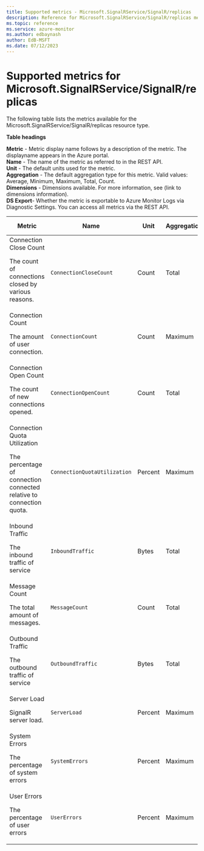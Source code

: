 ```yaml
---
title: Supported metrics - Microsoft.SignalRService/SignalR/replicas
description: Reference for Microsoft.SignalRService/SignalR/replicas metrics in Azure Monitor.
ms.topic: reference
ms.service: azure-monitor
ms.author: edbaynash
author: EdB-MSFT
ms.date: 07/12/2023
---
```

# Supported metrics for Microsoft.SignalRService/SignalR/replicas  
<!-- Data source : naam-->


The following table lists the metrics available for the Microsoft.SignalRService/SignalR/replicas resource type.

  

**Table headings**
  
**Metric** - Metric display name follows by a description of the metric. The displayname appears in the Azure portal.  
**Name** - The name of the metric as referred to in the REST API.  
**Unit** - The default units used for the metric.  
**Aggregation** - The default aggregation type for this metric. Valid values: Average, Minimum, Maximum, Total, Count.  
**Dimensions** - Dimensions available. For more information, see (link to dimensions information).  
**DS Export**- Whether the metric is exportable to Azure Monitor Logs via Diagnostic Settings.  You can access all metrics via the REST API.  
  
  
|Metric|Name|Unit|Aggregation|Dimensions|DS Export|
|---|---|---|---|---|---|
|Connection Close Count<p><p>The count of connections closed by various reasons. |`ConnectionCloseCount` |Count |Total |Endpoint, ConnectionCloseCategory |Yes|
|Connection Count<p><p>The amount of user connection. |`ConnectionCount` |Count |Maximum |Endpoint |Yes|
|Connection Open Count<p><p>The count of new connections opened. |`ConnectionOpenCount` |Count |Total |Endpoint |Yes|
|Connection Quota Utilization<p><p>The percentage of connection connected relative to connection quota. |`ConnectionQuotaUtilization` |Percent |Maximum |No Dimensions |Yes|
|Inbound Traffic<p><p>The inbound traffic of service |`InboundTraffic` |Bytes |Total |No Dimensions |Yes|
|Message Count<p><p>The total amount of messages. |`MessageCount` |Count |Total |No Dimensions |Yes|
|Outbound Traffic<p><p>The outbound traffic of service |`OutboundTraffic` |Bytes |Total |No Dimensions |Yes|
|Server Load<p><p>SignalR server load. |`ServerLoad` |Percent |Maximum |No Dimensions |No|
|System Errors<p><p>The percentage of system errors |`SystemErrors` |Percent |Maximum |No Dimensions |Yes|
|User Errors<p><p>The percentage of user errors |`UserErrors` |Percent |Maximum |No Dimensions |Yes|


<!--Gen Date:  Wed Jul 12 2023 17:59:09 GMT+0300 (Israel Daylight Time)-->